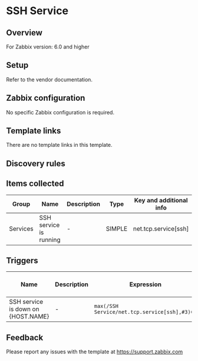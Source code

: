 
# SSH Service

## Overview

For Zabbix version: 6.0 and higher  

## Setup

Refer to the vendor documentation.

## Zabbix configuration

No specific Zabbix configuration is required.


## Template links

There are no template links in this template.

## Discovery rules


## Items collected

|Group|Name|Description|Type|Key and additional info|
|-----|----|-----------|----|---------------------|
|Services |SSH service is running |<p>-</p> |SIMPLE |net.tcp.service[ssh] |

## Triggers

|Name|Description|Expression|Severity|Dependencies and additional info|
|----|-----------|----|----|----|
|SSH service is down on {HOST.NAME} |<p>-</p> |`max(/SSH Service/net.tcp.service[ssh],#3)=0` |AVERAGE | |

## Feedback

Please report any issues with the template at https://support.zabbix.com

